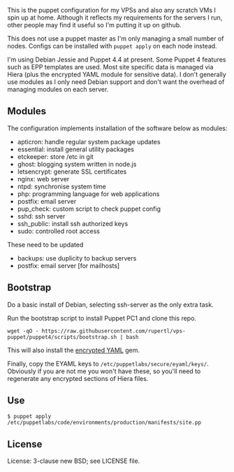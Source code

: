 This is the puppet configuration for my VPSs and also any scratch VMs I spin up at home. Although it reflects my requirements for the servers I run, other people may find it useful so I'm putting it up on github.

This does not use a puppet master as I'm only managing a small number of nodes. Configs can be installed with `puppet apply` on each node instead.

I'm using Debian Jessie and Puppet 4.4 at present. Some Puppet 4 features such as EPP templates are used. Most site specific data is managed via Hiera (plus the encrypted YAML module for sensitive data). I don't generally use modules as I only need Debian support and don't want the overhead of managing modules on each server.

## Modules

The configuration implements installation of the software below as modules:

* apticron: handle regular system package updates
* essential: install general utility packages
* etckeeper: store /etc in git
* ghost: blogging system written in node.js
* letsencrypt: generate SSL certificates
* nginx: web server
* ntpd: synchronise system time
* php: programming language for web applications
* postfix: email server
* pup_check: custom script to check puppet config
* sshd: ssh server
* ssh_public: install ssh authorized keys
* sudo: controlled root access

These need to be updated

* backups: use duplicity to backup servers
* postfix: email server [for mailhosts]

## Bootstrap

Do a basic install of Debian, selecting ssh-server as the only extra task.

Run the bootstrap script to install Puppet PC1 and clone this repo.

```
wget -qO - https://raw.githubusercontent.com/rupertl/vps-puppet/puppet4/scripts/bootstrap.sh | bash
```

This will also install the [encrypted YAML](https://github.com/TomPoulton/hiera-eyaml) gem. 

Finally,  copy the EYAML keys to `/etc/puppetlabs/secure/eyaml/keys/`. Obviously if you are not me you won't have these, so you'll need to regenerate any encrypted sections of Hiera files.

## Use

```
$ puppet apply /etc/puppetlabs/code/environments/production/manifests/site.pp
```

## License

License: 3-clause new BSD; see LICENSE file.
